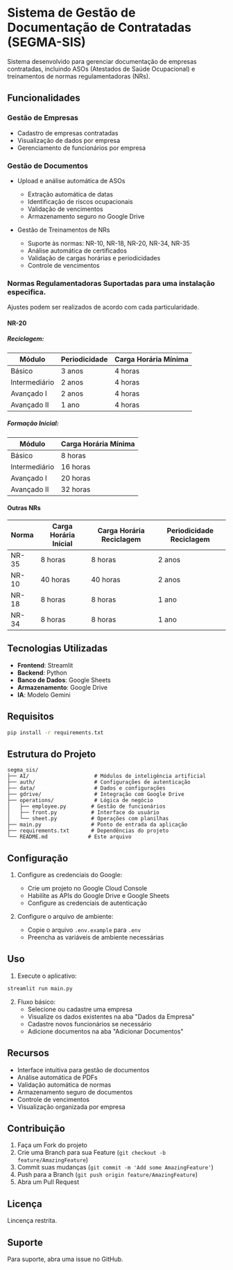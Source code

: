 # Sistema de Gestão de Documentação de Contratadas (SEGMA-SIS)

Sistema desenvolvido para gerenciar documentação de empresas contratadas, incluindo ASOs (Atestados de Saúde Ocupacional) e treinamentos de normas regulamentadoras (NRs).

## Funcionalidades

### Gestão de Empresas
- Cadastro de empresas contratadas
- Visualização de dados por empresa
- Gerenciamento de funcionários por empresa

### Gestão de Documentos
- Upload e análise automática de ASOs
  - Extração automática de datas
  - Identificação de riscos ocupacionais
  - Validação de vencimentos
  - Armazenamento seguro no Google Drive

- Gestão de Treinamentos de NRs
  - Suporte às normas: NR-10, NR-18, NR-20, NR-34, NR-35
  - Análise automática de certificados
  - Validação de cargas horárias e periodicidades
  - Controle de vencimentos

### Normas Regulamentadoras Suportadas para uma instalação especifica. 
Ajustes podem ser realizados de acordo com cada particularidade.

#### NR-20
##### Reciclagem:
| Módulo | Periodicidade | Carga Horária Mínima |
|--------|---------------|---------------------|
| Básico | 3 anos | 4 horas |
| Intermediário | 2 anos | 4 horas |
| Avançado I | 2 anos | 4 horas |
| Avançado II | 1 ano | 4 horas |

##### Formação Inicial:
| Módulo | Carga Horária Mínima |
|--------|---------------------|
| Básico | 8 horas |
| Intermediário | 16 horas |
| Avançado I | 20 horas |
| Avançado II | 32 horas |

#### Outras NRs
| Norma | Carga Horária Inicial | Carga Horária Reciclagem | Periodicidade Reciclagem |
|-------|----------------------|------------------------|----------------------|
| NR-35 | 8 horas | 8 horas | 2 anos |
| NR-10 | 40 horas | 40 horas | 2 anos |
| NR-18 | 8 horas | 8 horas | 1 ano |
| NR-34 | 8 horas | 8 horas | 1 ano |

## Tecnologias Utilizadas

- **Frontend**: Streamlit
- **Backend**: Python
- **Banco de Dados**: Google Sheets
- **Armazenamento**: Google Drive
- **IA**: Modelo Gemini 

## Requisitos

```bash
pip install -r requirements.txt
```

## Estrutura do Projeto

```
segma_sis/
├── AI/                     # Módulos de inteligência artificial
├── auth/                   # Configurações de autenticação
├── data/                   # Dados e configurações
├── gdrive/                 # Integração com Google Drive
├── operations/             # Lógica de negócio
│   ├── employee.py        # Gestão de funcionários
│   ├── front.py           # Interface do usuário
│   └── sheet.py           # Operações com planilhas
├── main.py                # Ponto de entrada da aplicação
├── requirements.txt       # Dependências do projeto
└── README.md             # Este arquivo
```

## Configuração

1. Configure as credenciais do Google:
   - Crie um projeto no Google Cloud Console
   - Habilite as APIs do Google Drive e Google Sheets
   - Configure as credenciais de autenticação

2. Configure o arquivo de ambiente:
   - Copie o arquivo `.env.example` para `.env`
   - Preencha as variáveis de ambiente necessárias

## Uso

1. Execute o aplicativo:
```bash
streamlit run main.py
```

2. Fluxo básico:
   - Selecione ou cadastre uma empresa
   - Visualize os dados existentes na aba "Dados da Empresa"
   - Cadastre novos funcionários se necessário
   - Adicione documentos na aba "Adicionar Documentos"

## Recursos

- Interface intuitiva para gestão de documentos
- Análise automática de PDFs
- Validação automática de normas
- Armazenamento seguro de documentos
- Controle de vencimentos
- Visualização organizada por empresa

## Contribuição

1. Faça um Fork do projeto
2. Crie uma Branch para sua Feature (`git checkout -b feature/AmazingFeature`)
3. Commit suas mudanças (`git commit -m 'Add some AmazingFeature'`)
4. Push para a Branch (`git push origin feature/AmazingFeature`)
5. Abra um Pull Request

## Licença

Lincença restrita.

## Suporte

Para suporte, abra uma issue no GitHub. 
